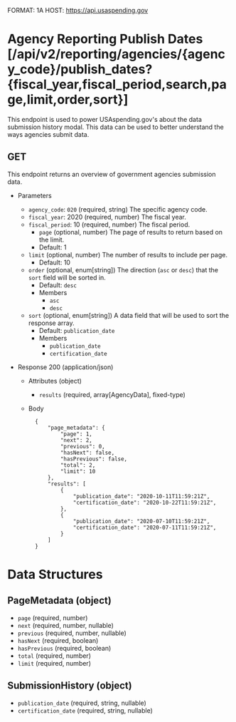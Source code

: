 FORMAT: 1A
HOST: https://api.usaspending.gov

# Agency Reporting Publish Dates [/api/v2/reporting/agencies/{agency_code}/publish_dates?{fiscal_year,fiscal_period,search,page,limit,order,sort}]

This endpoint is used to power USAspending.gov's about the data submission history modal. This data can be used to better understand the ways agencies submit data.

## GET

This endpoint returns an overview of government agencies submission data.

+ Parameters
    + `agency_code`: `020` (required, string)
        The specific agency code.
    + `fiscal_year`: 2020 (required, number)
        The fiscal year.
    + `fiscal_period`: 10 (required, number)
        The fiscal period.
        + `page` (optional, number)
        The page of results to return based on the limit.
        + Default: 1
    + `limit` (optional, number)
        The number of results to include per page.
        + Default: 10
    + `order` (optional, enum[string])
        The direction (`asc` or `desc`) that the `sort` field will be sorted in.
        + Default: `desc`
        + Members
            + `asc`
            + `desc`
    + `sort` (optional, enum[string])
        A data field that will be used to sort the response array.
        + Default: `publication_date`
        + Members
            + `publication_date`
            + `certification_date`

+ Response 200 (application/json)

    + Attributes (object)
        + `results` (required, array[AgencyData], fixed-type)
    + Body

            {
                "page_metadata": {
                    "page": 1,
                    "next": 2,
                    "previous": 0,
                    "hasNext": false,
                    "hasPrevious": false,
                    "total": 2,
                    "limit": 10
                },
                "results": [
                    {
                        "publication_date": "2020-10-11T11:59:21Z",
                        "certification_date": "2020-10-22T11:59:21Z",
                    },
                    {
                        "publication_date": "2020-07-10T11:59:21Z",
                        "certification_date": "2020-07-11T11:59:21Z",
                    }
                ]
            }

# Data Structures

## PageMetadata (object)
+ `page` (required, number)
+ `next` (required, number, nullable)
+ `previous` (required, number, nullable)
+ `hasNext` (required, boolean)
+ `hasPrevious` (required, boolean)
+ `total` (required, number)
+ `limit` (required, number)

## SubmissionHistory (object)
+ `publication_date` (required, string, nullable)
+ `certification_date` (required, string, nullable)
